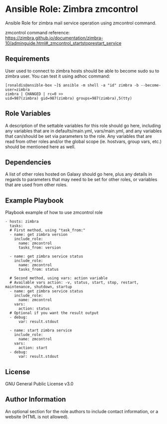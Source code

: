 Ansible Role: Zimbra zmcontrol
=========

Ansible Role for zimbra mail service operation using zmcontrol command.

zmcontrol command reference: https://zimbra.github.io/documentation/zimbra-10/adminguide.html#_zmcontrol_startstoprestart_service

Requirements
------------

User used to connect to zimbra hosts should be able to become sudo su to zimbra user.
You can test it using adhoc command:

    [ronaldis@ansible-box ~]$ ansible -m shell -a "id" zimbra -b --become-user=zimbra
    zimbra | CHANGED | rc=0 >>
    uid=987(zimbra) gid=987(zimbra) groups=987(zimbra),5(tty)
    

Role Variables
--------------

A description of the settable variables for this role should go here, including any variables that are in defaults/main.yml, vars/main.yml, and any variables that can/should be set via parameters to the role. Any variables that are read from other roles and/or the global scope (ie. hostvars, group vars, etc.) should be mentioned here as well.

Dependencies
------------

A list of other roles hosted on Galaxy should go here, plus any details in regards to parameters that may need to be set for other roles, or variables that are used from other roles.

Example Playbook
----------------

Playbook example of how to use zmcontrol role

    - hosts: zimbra
      tasks:
      # First method, using "task_from:"
      - name: get zimbra version
        include_role:
          name: zmcontrol
          tasks_from: version

      - name: get zimbra service status
        include_role:
          name: zmcontrol
          tasks_from: status

      # Second method, using vars: action variable
      # Available vars action: -v, status, start, stop, restart, maintenance, shutdown, startup
      - name: get zimbra service status
        include_role:
          name: zmcontrol
        vars:
          action: status
      # Optional if you want the result output    
      - debug:
          var: result.stdout

      - name: start zimbra service
        include_role:
          name: zmcontrol
        vars:
          action: start
      - debug:
          var: result.stdout

License
-------

GNU General Public License v3.0

Author Information
------------------

An optional section for the role authors to include contact information, or a website (HTML is not allowed).
